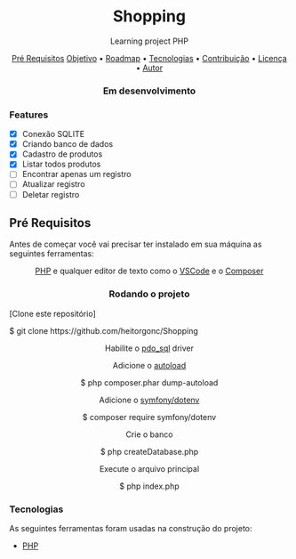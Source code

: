 <h1 align="center">Shopping</h1>

<p align="center">Learning project PHP</p>

<p align="center">
 <a href="#preRequisitos">Pré Requisitos</a>
 <a href="#objetivo">Objetivo</a> •
 <a href="#roadmap">Roadmap</a> • 
 <a href="#tecnologias">Tecnologias</a> • 
 <a href="#contribuicao">Contribuição</a> • 
 <a href="#licenc-a">Licença</a> • 
 <a href="#autor">Autor</a>
</p>

<h3 align="center"> Em desenvolvimento</h3>

<h3>Features</h3>

- [X] Conexão SQLITE
- [X] Criando banco de dados
- [x] Cadastro de produtos
- [x] Listar todos produtos
- [ ] Encontrar apenas um registro
- [ ] Atualizar registro
- [ ] Deletar registro

<h2 id="preRequisitos">Pré Requisitos</h2>
<p>Antes de começar você vai precisar ter instalado em sua máquina as seguintes ferramentas:</p>
<p align="center"><a href="https://www.php.net/downloads">PHP</a> e qualquer editor de texto como o <a href="https://code.visualstudio.com/">VSCode</a> 
  e o <a href="https://getcomposer.org/doc/00-intro.md">Composer</a></p>

<h3 align="center">Rodando o projeto</h3>
  [Clone este repositório]
  <p>$ git clone https://github.com/heitorgonc/Shopping</p>
  <p align="center">Habilite o <a href="https://www.php.net/manual/en/ref.pdo-sqlite.php">pdo_sql</a> driver</p>
  <p align="center">Adicione o <a href="https://getcomposer.org/doc/01-basic-usage.md#autoloading">autoload</a></p>
  <p align="center">$ php composer.phar dump-autoload</p>
  <p align="center">Adicione o <a href="https://packagist.org/packages/symfony/dotenv">symfony/dotenv</a></p>
  <p align="center">$ composer require symfony/dotenv</p>
  <p align="center">Crie o banco</p>
  <p align="center">$ php createDatabase.php</p>
  <p align="center">Execute o arquivo principal</p>
  <p align="center">$ php index.php</p>

### Tecnologias

As seguintes ferramentas foram usadas na construção do projeto:

- [PHP](https://php.net/)

